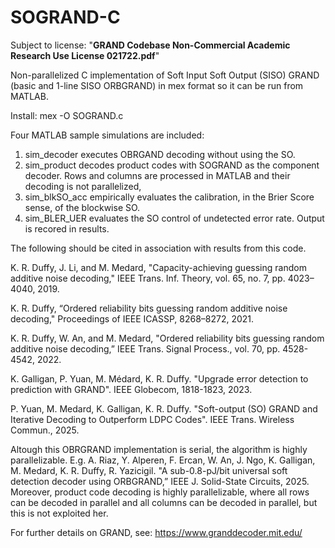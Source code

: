 # SOGRAND-C

Subject to license: "**GRAND Codebase Non-Commercial Academic Research Use License 021722.pdf**"

Non-parallelized C implementation of Soft Input Soft Output (SISO) GRAND (basic and 1-line SISO ORBGRAND) in mex format so it can be run from MATLAB.

Install: mex -O SOGRAND.c

Four MATLAB sample simulations are included:

1) sim_decoder executes OBRGAND decoding without using the SO.
2) sim_product decodes product codes with SOGRAND as the component decoder. Rows and columns are processed in MATLAB and their decoding is not parallelized,
3) sim_blkSO_acc empirically evaluates the calibration, in the Brier Score sense, of the blockwise SO.
4) sim_BLER_UER evaluates the SO control of undetected error rate.
Output is recored in results.

The following should be cited in association with results from this code.

K. R. Duffy, J. Li, and M. Medard, "Capacity-achieving guessing random additive noise decoding," IEEE Trans. Inf. Theory, vol. 65, no. 7, pp. 4023–4040, 2019.

K. R. Duffy, “Ordered reliability bits guessing random additive noise decoding," Proceedings of IEEE ICASSP, 8268–8272, 2021.

K. R. Duffy, W. An, and M. Medard, "Ordered reliability bits guessing random additive noise decoding,” IEEE Trans. Signal Process., vol. 70, pp. 4528-4542, 2022.

K. Galligan, P. Yuan, M. Médard, K. R. Duffy. "Upgrade error detection to prediction with GRAND". IEEE Globecom, 1818-1823, 2023.

P. Yuan, M. Medard, K. Galligan, K. R. Duffy. "Soft-output (SO) GRAND and Iterative Decoding to Outperform LDPC Codes". IEEE Trans. Wireless Commun., 2025.

Altough this OBRGRAND implementation is serial, the algorithm is highly parallelizable. E.g. A. Riaz, Y. Alperen, F. Ercan, W. An, J. Ngo, K. Galligan, M. Medard, K. R. Duffy, R. Yazicigil. "A sub-0.8-pJ/bit universal soft detection decoder using ORBGRAND,” IEEE J. Solid-State Circuits, 2025. Moreover, product code decoding is highly parallelizable, where all rows can be decoded in parallel and all columns can be decoded in parallel, but this is not exploited her.

For further details on GRAND, see: https://www.granddecoder.mit.edu/
